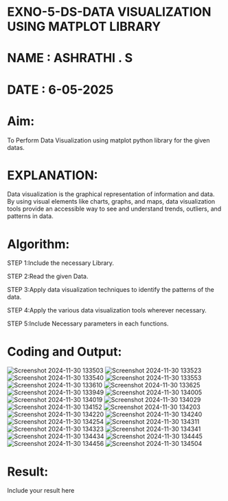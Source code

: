 # EXNO-5-DS-DATA VISUALIZATION USING MATPLOT LIBRARY
# NAME : ASHRATHI . S
# DATE : 6-05-2025

# Aim:
  To Perform Data Visualization using matplot python library for the given datas.

# EXPLANATION:
Data visualization is the graphical representation of information and data. By using visual elements like charts, graphs, and maps, data visualization tools provide an accessible way to see and understand trends, outliers, and patterns in data.

# Algorithm:
STEP 1:Include the necessary Library.

STEP 2:Read the given Data.

STEP 3:Apply data visualization techniques to identify the patterns of the data.

STEP 4:Apply the various data visualization tools wherever necessary.

STEP 5:Include Necessary parameters in each functions.

# Coding and Output:
 ![Screenshot 2024-11-30 133503](https://github.com/user-attachments/assets/924e5897-36a8-4637-b7f5-c5cbbcb63a24)
![Screenshot 2024-11-30 133523](https://github.com/user-attachments/assets/cdf99b0c-a414-40d4-91a8-75d42a548075)
![Screenshot 2024-11-30 133540](https://github.com/user-attachments/assets/c0cd4a51-ab3b-44e9-9aa2-e762d0f093b9)
![Screenshot 2024-11-30 133553](https://github.com/user-attachments/assets/45a5e3fa-35e7-4cca-940e-fbe89bf1e4b3)
![Screenshot 2024-11-30 133610](https://github.com/user-attachments/assets/e4f62a08-de33-4581-8c3f-ad0375861fa1)
![Screenshot 2024-11-30 133625](https://github.com/user-attachments/assets/b049cd6f-b249-4993-aef7-569165fecbd7)
![Screenshot 2024-11-30 133949](https://github.com/user-attachments/assets/681d9f47-1a51-442b-b567-0818890110ab)
![Screenshot 2024-11-30 134005](https://github.com/user-attachments/assets/4166e82d-89b6-4ed7-931a-a47ae09ea6ca)
![Screenshot 2024-11-30 134019](https://github.com/user-attachments/assets/5e603768-2432-44c2-871d-bcc2744955a4)
![Screenshot 2024-11-30 134029](https://github.com/user-attachments/assets/662e46f2-e200-4bd1-b904-dd70509a83fc)
![Screenshot 2024-11-30 134152](https://github.com/user-attachments/assets/c75ab92b-4c6e-4046-ba8f-68f18172d182)
![Screenshot 2024-11-30 134203](https://github.com/user-attachments/assets/2a6270eb-cb97-4af1-a16f-91d149f31748)
![Screenshot 2024-11-30 134220](https://github.com/user-attachments/assets/c9060f27-cc14-4c52-ad2b-12e5914686b5)
![Screenshot 2024-11-30 134240](https://github.com/user-attachments/assets/fe2a60e8-4faa-495c-ac29-cc5654660491)
![Screenshot 2024-11-30 134254](https://github.com/user-attachments/assets/835000f7-bc59-452f-86d8-87a394b92861)
![Screenshot 2024-11-30 134311](https://github.com/user-attachments/assets/760f2d8a-63b9-4227-9820-b0e1bd7e9dcc)
![Screenshot 2024-11-30 134323](https://github.com/user-attachments/assets/835ee9b5-8c72-4eba-889c-9542add3d10e)
![Screenshot 2024-11-30 134341](https://github.com/user-attachments/assets/8502e103-9203-403c-a332-cc251686cf1c)
![Screenshot 2024-11-30 134434](https://github.com/user-attachments/assets/be089b8d-4757-4fdf-a87a-740eae77a724)
![Screenshot 2024-11-30 134445](https://github.com/user-attachments/assets/e894b39b-47f2-4a93-b753-03c8e1720105)
![Screenshot 2024-11-30 134456](https://github.com/user-attachments/assets/205aea07-cc30-487c-8d01-4ac53c6c7428)
![Screenshot 2024-11-30 134504](https://github.com/user-attachments/assets/55804988-db08-4444-9734-13585b929f2f)


# Result:
 Include your result here
